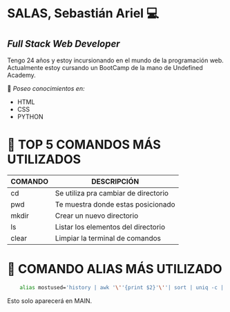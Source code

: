 # SALAS, Sebastián Ariel 💻
## *_Full Stack Web Developer_*

Tengo 24 años y estoy incursionando en el mundo de la programación web. Actualmente estoy cursando un BootCamp de la mano de Undefined Academy.

🧠 *Poseo conocimientos en:*
*  HTML
* CSS
* PYTHON

# 📖 TOP 5 COMANDOS MÁS UTILIZADOS
| COMANDO | DESCRIPCIÓN                          |
| ------- | ------------------------------------ |
| cd      | Se utiliza pra cambiar de directorio |
| pwd     | Te muestra donde estas posicionado   |
| mkdir   | Crear un nuevo directorio            |
| ls      | Listar los elementos del directorio  |
| clear   | Limpiar la terminal de comandos      |

# 📌 COMANDO ALIAS MÁS UTILIZADO
``` bash
    alias mostused='history | awk '\''{print $2}'\''| sort | uniq -c | sort -nr | head -n 10'
```
Esto solo aparecerá en MAIN.